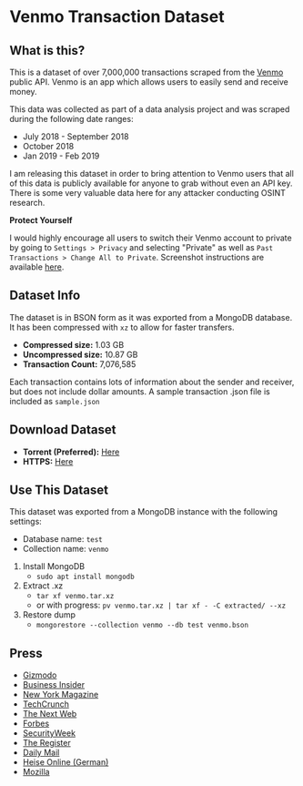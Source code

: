 # Venmo Transaction Dataset

## What is this? 

This is a dataset of over 7,000,000 transactions scraped from the [Venmo](https://venmo.com) public API. Venmo is an app which allows users to easily send and receive money. 

This data was collected as part of a data analysis project and was scraped during the following date ranges:

* July 2018 - September 2018
* October 2018
* Jan 2019 - Feb 2019

I am releasing this dataset in order to bring attention to Venmo users that all of this data is publicly available for anyone to grab without even an API key. There is some very valuable data here for any attacker conducting OSINT research. 

**Protect Yourself**

I would highly encourage all users to switch their Venmo account to private by going to `Settings > Privacy` and selecting "Private" as well as `Past Transactions > Change All to Private`. Screenshot instructions are available [here](https://publicbydefault.fyi/#venmo).


## Dataset Info

The dataset is in BSON form as it was exported from a MongoDB database. It has been compressed with `xz` to allow for faster transfers. 

* **Compressed size:** 1.03 GB
* **Uncompressed size:** 10.87 GB
* **Transaction Count:** 7,076,585

Each transaction contains lots of information about the sender and receiver, but does not include dollar amounts. A sample transaction .json file is included as `sample.json`

## Download Dataset

* **Torrent (Preferred):** [Here](https://github.com/sa7mon/venmo-data/raw/master/venmo.tar.xz.torrent)
* **HTTPS:** [Here](https://d.badtech.xyz/venmo.tar.xz)

## Use This Dataset
This dataset was exported from a MongoDB instance with the following settings:
* Database name: `test`
* Collection name: `venmo`

1. Install MongoDB
    * `sudo apt install mongodb`
2. Extract .xz
    * `tar xf venmo.tar.xz` 
    * or with progress: `pv venmo.tar.xz | tar xf - -C extracted/ --xz`
3. Restore dump
    * `mongorestore --collection venmo --db test venmo.bson`

## Press

* [Gizmodo](https://gizmodo.com/millions-of-transactions-scraped-in-latest-demonstratio-1835587886)
* [Business Insider](https://www.businessinsider.com/user-scrapes-millions-of-venmo-transactions-highlights-privacy-woes-2019-6)
* [New York Magazine](https://nymag.com/intelligencer/2019/06/venmo-payments-should-be-private.html)
* [TechCrunch](https://techcrunch.com/2019/06/16/millions-venmo-transactions-scraped/)
* [The Next Web](https://thenextweb.com/security/2019/06/17/psa-set-your-venmo-transactions-to-private-right-now/)
* [Forbes](https://www.forbes.com/sites/kevinmurnane/2019/06/17/venmo-opens-your-transaction-history-to-anyone-who-wants-to-look-heres-how-to-fix-it/#5efbaf5d23c9)
* [SecurityWeek](https://www.securityweek.com/researcher-scrapes-and-posts-7-million-venmo-transactions)
* [The Register](https://www.theregister.co.uk/2019/06/17/venmo_public_transaction_data/)
* [Daily Mail](https://www.dailymail.co.uk/sciencetech/article-7151787/Security-researcher-scrapes-millions-Venmo-transactions.html)
* [Heise Online (German)](https://www.heise.de/newsticker/meldung/Datenbank-von-oeffentlichen-Venmo-Transaktionen-auf-Github-4448178.html)
* [Mozilla](https://twitter.com/mozilla/status/1144275579849596930)
